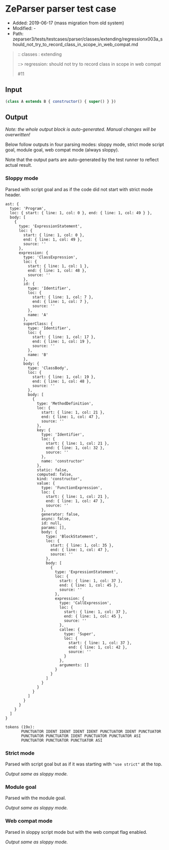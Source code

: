 # ZeParser parser test case

- Added: 2019-06-17 (mass migration from old system)
- Modified: -
- Path: zeparser3/tests/testcases/parser/classes/extending/regressionx003a_should_not_try_to_record_class_in_scope_in_web_compat.md

> :: classes : extending
>
> ::> regression: should not try to record class in scope in web compat
>
> #11

## Input

`````js
(class A extends B { constructor() { super() } })
`````

## Output

_Note: the whole output block is auto-generated. Manual changes will be overwritten!_

Below follow outputs in four parsing modes: sloppy mode, strict mode script goal, module goal, web compat mode (always sloppy).

Note that the output parts are auto-generated by the test runner to reflect actual result.

### Sloppy mode

Parsed with script goal and as if the code did not start with strict mode header.

`````
ast: {
  type: 'Program',
  loc: { start: { line: 1, col: 0 }, end: { line: 1, col: 49 } },
  body: [
    {
      type: 'ExpressionStatement',
      loc: {
        start: { line: 1, col: 0 },
        end: { line: 1, col: 49 },
        source: ''
      },
      expression: {
        type: 'ClassExpression',
        loc: {
          start: { line: 1, col: 1 },
          end: { line: 1, col: 48 },
          source: ''
        },
        id: {
          type: 'Identifier',
          loc: {
            start: { line: 1, col: 7 },
            end: { line: 1, col: 7 },
            source: ''
          },
          name: 'A'
        },
        superClass: {
          type: 'Identifier',
          loc: {
            start: { line: 1, col: 17 },
            end: { line: 1, col: 19 },
            source: ''
          },
          name: 'B'
        },
        body: {
          type: 'ClassBody',
          loc: {
            start: { line: 1, col: 19 },
            end: { line: 1, col: 48 },
            source: ''
          },
          body: [
            {
              type: 'MethodDefinition',
              loc: {
                start: { line: 1, col: 21 },
                end: { line: 1, col: 47 },
                source: ''
              },
              key: {
                type: 'Identifier',
                loc: {
                  start: { line: 1, col: 21 },
                  end: { line: 1, col: 32 },
                  source: ''
                },
                name: 'constructor'
              },
              static: false,
              computed: false,
              kind: 'constructor',
              value: {
                type: 'FunctionExpression',
                loc: {
                  start: { line: 1, col: 21 },
                  end: { line: 1, col: 47 },
                  source: ''
                },
                generator: false,
                async: false,
                id: null,
                params: [],
                body: {
                  type: 'BlockStatement',
                  loc: {
                    start: { line: 1, col: 35 },
                    end: { line: 1, col: 47 },
                    source: ''
                  },
                  body: [
                    {
                      type: 'ExpressionStatement',
                      loc: {
                        start: { line: 1, col: 37 },
                        end: { line: 1, col: 45 },
                        source: ''
                      },
                      expression: {
                        type: 'CallExpression',
                        loc: {
                          start: { line: 1, col: 37 },
                          end: { line: 1, col: 45 },
                          source: ''
                        },
                        callee: {
                          type: 'Super',
                          loc: {
                            start: { line: 1, col: 37 },
                            end: { line: 1, col: 42 },
                            source: ''
                          }
                        },
                        arguments: []
                      }
                    }
                  ]
                }
              }
            }
          ]
        }
      }
    }
  ]
}

tokens (19x):
       PUNCTUATOR IDENT IDENT IDENT IDENT PUNCTUATOR IDENT PUNCTUATOR
       PUNCTUATOR PUNCTUATOR IDENT PUNCTUATOR PUNCTUATOR ASI
       PUNCTUATOR PUNCTUATOR PUNCTUATOR ASI
`````

### Strict mode

Parsed with script goal but as if it was starting with `"use strict"` at the top.

_Output same as sloppy mode._

### Module goal

Parsed with the module goal.

_Output same as sloppy mode._

### Web compat mode

Parsed in sloppy script mode but with the web compat flag enabled.

_Output same as sloppy mode._
